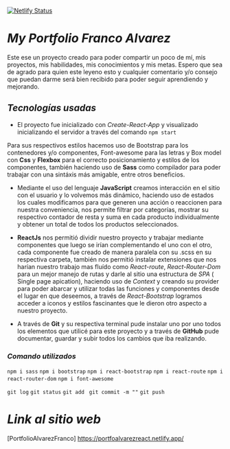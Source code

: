 [![Netlify Status](https://api.netlify.com/api/v1/badges/84d6deb7-5425-4a47-8306-d45198f1af0c/deploy-status)](https://app.netlify.com/sites/portfoalvarezreact/deploys)
# ***My Portfolio Franco Alvarez***
Este ese un proyecto creado para poder compartir un poco de mí, mis proyectos, mis habilidades, mis conocimientos y mis metas.
Espero que sea de agrado para quien este leyeno esto y cualquier comentario y/o consejo que puedan darme será bien recibido para poder seguir aprendiendo y mejorando.
## ***Tecnologías usadas***
* El proyecto fue inicializado con *Create-React-App* y visualizado inicializando el servidor a través del comando ```npm start```

Para sus respectivos estilos hacemos uso de Bootstrap para los contenedores y/o componentes, Font-awesome para las letras y Box model con **Css** y **Flexbox** para el correcto posicionamiento y estilos de los componentes, también haciendo uso de **Sass** como compilador para poder trabajar con una sintáxis más amigable, entre otros beneficios.

* Mediante el uso del lenguaje **JavaScript** creamos interacción en el sitio con el usuario y lo volvemos más dinámico, haciendo uso de estados los cuales modificamos para que generen una acción o reaccionen para nuestra conveniencia, nos permite filtrar por categorías, mostrar su respectivo contador de resta y suma en cada producto individualmente y obtener un total de todos los productos seleccionados. 

* **ReactJs** nos permitió dividir nuestro proyecto y trabajar mediante componentes que luego se irían complementando el uno con el otro, cada componente fue creado de manera paralela con su .scss en su respectiva carpeta, también nos permitió instalar extensiones que nos harían nuestro trabajo mas fluído como *React-route*, *React-Router-Dom* para un mejor manejo de rutas y darle al sitio una estructura de *SPA* ( Single page apication),  haciendo uso de *Context* y creando su provider para poder abarcar y utilizar todas las funciones y componentes desde el lugar en que deseemos, a través de *React-Bootstrap* logramos acceder a iconos y estilos fascinantes que le dieron otro aspecto a nuestro proyecto.

* A través de **Git** y su respectiva terminal pude instalar uno por uno todos los elementos que utilicé para este proyecto y a través de **GitHub** pude documentar, guardar y subir todos los cambios que iba realizando. 

### ***Comando utilizados***

 ```npm i sass```
 ```npm i bootstrap```
 ```npm i react-bootstrap```
 ```npm i react-route```
 ```npm i react-router-dom```
 ```npm i font-awesome```

 ```git log```
 ```git status```
 ```git add ```
 ```git commit -m ""```
 ```git push```

# ***Link al sitio web***
 [PortfolioAlvarezFranco] https://portfoalvarezreact.netlify.app/
